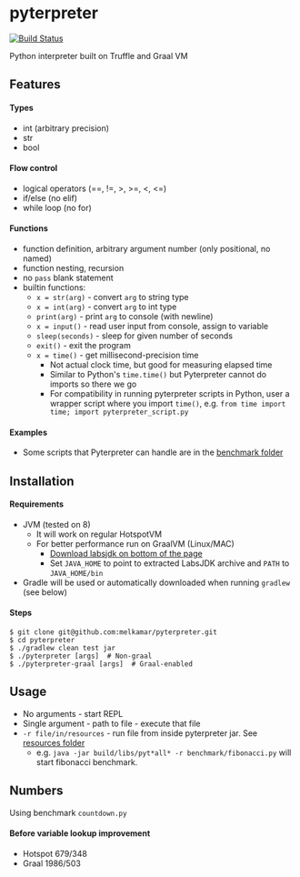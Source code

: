 # pyterpreter

[![Build Status](https://travis-ci.com/melkamar/pyterpreter.svg?token=vMAJz6sAMcPRgk9vRaTy&branch=no-truffle)](https://travis-ci.com/melkamar/pyterpreter)

Python interpreter built on Truffle and Graal VM

## Features

#### Types
- int (arbitrary precision)
- str
- bool

#### Flow control
- logical operators (==, !=, >, >=, <, <=)
- if/else (no elif)
- while loop (no for)

#### Functions
- function definition, arbitrary argument number (only positional, no named)
- function nesting, recursion
- no `pass` blank statement
- builtin functions:
    - `x = str(arg)` - convert `arg` to string type
    - `x = int(arg)` - convert `arg` to int type
    - `print(arg)` - print `arg` to console (with newline)
    - `x = input()` - read user input from console, assign to variable
    - `sleep(seconds)` - sleep for given number of seconds
    - `exit()` - exit the program
    - `x = time()` - get millisecond-precision time 
      - Not actual clock time, but good for measuring elapsed time
      - Similar to Python's `time.time()` but Pyterpreter cannot do imports so there we go
      - For compatibility in running pyterpreter scripts in Python, user a wrapper script where you import `time()`, e.g. `from time import time; import pyterpreter_script.py`

#### Examples
- Some scripts that Pyterpreter can handle are in the [benchmark folder](src/main/resources/benchmark)

## Installation
#### Requirements
- JVM (tested on 8)
    - It will work on regular HotspotVM
    - For better performance run on GraalVM (Linux/MAC)
        - [Download labsjdk on bottom of the page](http://www.oracle.com/technetwork/oracle-labs/program-languages/downloads/index.html)
        - Set `JAVA_HOME` to point to extracted LabsJDK archive and `PATH` to `JAVA_HOME/bin` 
- Gradle will be used or automatically downloaded when running `gradlew` (see below) 

#### Steps 
```
$ git clone git@github.com:melkamar/pyterpreter.git
$ cd pyterpreter
$ ./gradlew clean test jar
$ ./pyterpreter [args]  # Non-graal
$ ./pyterpreter-graal [args]  # Graal-enabled
```

## Usage

- No arguments - start REPL
- Single argument - path to file - execute that file
- `-r file/in/resources` - run file from inside pyterpreter jar. See [resources folder](src/main/resources)
    - e.g. `java -jar build/libs/pyt*all* -r benchmark/fibonacci.py` will start fibonacci benchmark.
    
## Numbers

Using benchmark `countdown.py`

#### Before variable lookup improvement
- Hotspot 679/348
- Graal   1986/503